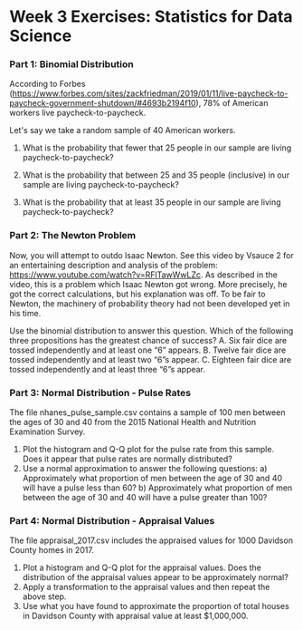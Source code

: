 # Week 3 Exercises: Statistics for Data Science

### Part 1:  Binomial Distribution
According to Forbes (https://www.forbes.com/sites/zackfriedman/2019/01/11/live-paycheck-to-paycheck-government-shutdown/#4693b2194f10), 78% of American workers live paycheck-to-paycheck.

Let's say we take a random sample of 40 American workers.

1. What is the probability that fewer that 25 people in our sample are living paycheck-to-paycheck?

2. What is the probability that between 25 and 35 people (inclusive) in our sample are living paycheck-to-paycheck?

3. What is the probability that at least 35 people in our sample are living paycheck-to-paycheck?

### Part 2: The Newton Problem 
Now, you will attempt to outdo Isaac Newton. See this video by Vsauce 2 for an entertaining description and analysis of the problem: https://www.youtube.com/watch?v=RFlTawWwLZc. As described in the video, this is a problem which Isaac Newton got wrong. More precisely, he got the correct calculations, but his explanation was off. To be fair to Newton, the machinery of probability theory had not been developed yet in his time.

Use the binomial distribution to answer this question.
Which of the following three propositions has the greatest chance of success?
A. Six fair dice are tossed independently and at least one “6” appears.
B. Twelve fair dice are tossed independently and at least two “6”s appear.
C. Eighteen fair dice are tossed independently and at least three “6”s appear.


### Part 3: Normal Distribution - Pulse Rates 
The file nhanes_pulse_sample.csv contains a sample of 100 men between the ages of 30 and 40 from the 2015 National Health and Nutrition Examination Survey.

1. Plot the histogram and Q-Q plot for the pulse rate from this sample. Does it appear that pulse rates are normally distributed?
2. Use a normal approximation to answer the following questions:
  a) Approximately what  proportion of men between the age of 30 and 40 will have a pulse less than 60?
  b) Approximately what proportion of men between the age of 30 and 40 will have a pulse greater than 100?

### Part 4: Normal Distribution - Appraisal Values
The file appraisal_2017.csv includes the appraised values for 1000 Davidson County homes in 2017.
1. Plot a histogram and Q-Q plot for the appraisal values. Does the distribution of the appraisal values appear to be approximately normal?
2. Apply a transformation to the appraisal values and then repeat the above step.
3. Use what you have found to approximate the proportion of total houses in Davidson County with appraisal value at least $1,000,000.




